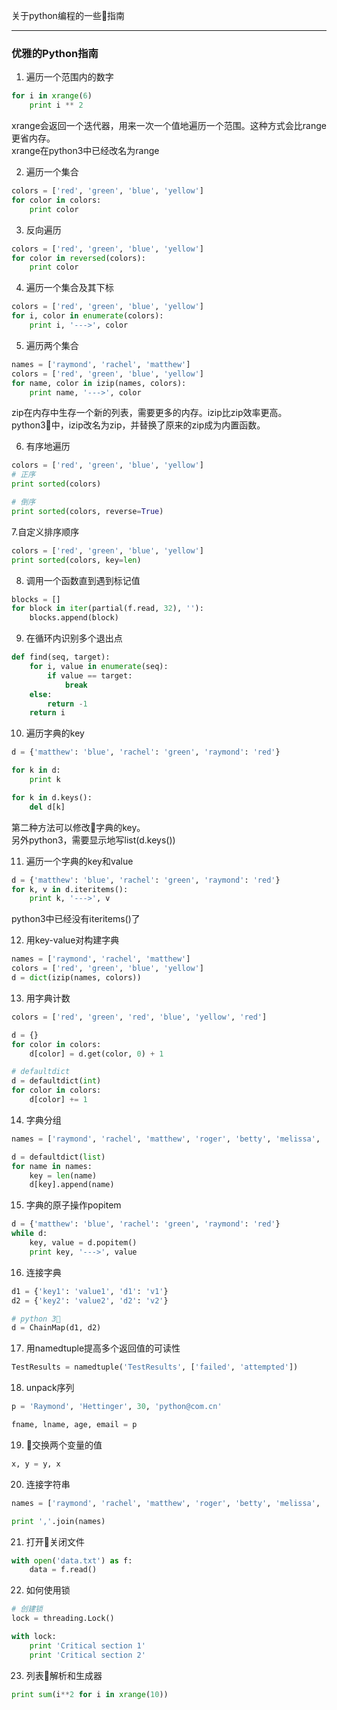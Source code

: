 关于python编程的一些指南

---

### 优雅的Python指南

1. 遍历一个范围内的数字

``` python
for i in xrange(6)
    print i ** 2
```

xrange会返回一个迭代器，用来一次一个值地遍历一个范围。这种方式会比range更省内存。<br>
xrange在python3中已经改名为range

2. 遍历一个集合

``` python
colors = ['red', 'green', 'blue', 'yellow']
for color in colors:
    print color
```

3. 反向遍历

``` python
colors = ['red', 'green', 'blue', 'yellow']
for color in reversed(colors):
    print color
```

4. 遍历一个集合及其下标

``` python
colors = ['red', 'green', 'blue', 'yellow']
for i, color in enumerate(colors):
    print i, '--->', color
```

5. 遍历两个集合

``` python
names = ['raymond', 'rachel', 'matthew']
colors = ['red', 'green', 'blue', 'yellow']
for name, color in izip(names, colors):
    print name, '--->', color
```
zip在内存中生存一个新的列表，需要更多的内存。izip比zip效率更高。<br>
python3中，izip改名为zip，并替换了原来的zip成为内置函数。

6. 有序地遍历

``` python
colors = ['red', 'green', 'blue', 'yellow']
# 正序
print sorted(colors)

# 倒序
print sorted(colors, reverse=True)
```

7.自定义排序顺序

``` python
colors = ['red', 'green', 'blue', 'yellow']
print sorted(colors, key=len)
```

8. 调用一个函数直到遇到标记值

```python
blocks = []
for block in iter(partial(f.read, 32), ''):
    blocks.append(block)
```

9. 在循环内识别多个退出点

```python
def find(seq, target):
    for i, value in enumerate(seq):
        if value == target:
            break
    else:
        return -1
    return i
```

10. 遍历字典的key

```python
d = {'matthew': 'blue', 'rachel': 'green', 'raymond': 'red'}

for k in d:
    print k

for k in d.keys():
    del d[k]
```
第二种方法可以修改字典的key。<br>
另外python3，需要显示地写list(d.keys())

11. 遍历一个字典的key和value

```python
d = {'matthew': 'blue', 'rachel': 'green', 'raymond': 'red'}
for k, v in d.iteritems():
    print k, '--->', v
```
python3中已经没有iteritems()了

12. 用key-value对构建字典

```python
names = ['raymond', 'rachel', 'matthew']
colors = ['red', 'green', 'blue', 'yellow']
d = dict(izip(names, colors))
```

13. 用字典计数

```python
colors = ['red', 'green', 'red', 'blue', 'yellow', 'red']

d = {}
for color in colors:
    d[color] = d.get(color, 0) + 1

# defaultdict
d = defaultdict(int)
for color in colors:
    d[color] += 1
```

14. 字典分组

```python
names = ['raymond', 'rachel', 'matthew', 'roger', 'betty', 'melissa', 'judith', 'charlie']

d = defaultdict(list)
for name in names:
    key = len(name)
    d[key].append(name)
```

15. 字典的原子操作popitem

```python
d = {'matthew': 'blue', 'rachel': 'green', 'raymond': 'red'}
while d:
    key, value = d.popitem()
    print key, '--->', value
```

16. 连接字典

```python
d1 = {'key1': 'value1', 'd1': 'v1'}
d2 = {'key2': 'value2', 'd2': 'v2'}

# python 3
d = ChainMap(d1, d2)
```

17. 用namedtuple提高多个返回值的可读性

```python
TestResults = namedtuple('TestResults', ['failed', 'attempted'])
```

18. unpack序列

```python
p = 'Raymond', 'Hettinger', 30, 'python@com.cn'

fname, lname, age, email = p
```

19. 交换两个变量的值

```python
x, y = y, x
```

20. 连接字符串

```python
names = ['raymond', 'rachel', 'matthew', 'roger', 'betty', 'melissa', 'judith', 'charlie']

print ','.join(names)
```

21. 打开关闭文件

```python
with open('data.txt') as f:
    data = f.read()
```

22. 如何使用锁

```python
# 创建锁
lock = threading.Lock()

with lock:
    print 'Critical section 1'
    print 'Critical section 2'
```

23. 列表解析和生成器

```python
print sum(i**2 for i in xrange(10))
```